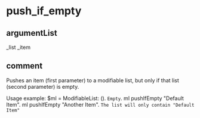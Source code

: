 # push_if_empty
## argumentList
_list
_item
## comment

Pushes an item (first parameter) to a modifiable list, but only if that list (second parameter) is empty.

Usage example:
$ml = ModifiableList: (). `Empty`.
ml pushIfEmpty "Default Item".
ml pushIfEmpty "Another Item".
`The list will only contain "Default Item"`
